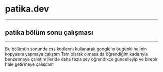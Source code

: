 # patika.dev 
---
## patika bölüm sonu çalışması
---
Bu bölümün sonunda css kodlarını kullanarak google'ın bugünki halinin kopyasını yapmaya çalıştım 
Tam olarak olmasa da öğrendiğim kadarıyla benzetmeye çalıştım 
İleride daha fazla şey öğrendikçe güncelleyip ve birebir hale getirmeye çalışcam